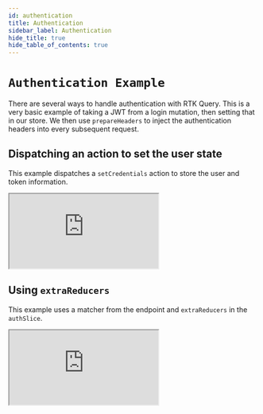 ```yaml
---
id: authentication
title: Authentication
sidebar_label: Authentication
hide_title: true
hide_table_of_contents: true
---
```


# `Authentication Example`

There are several ways to handle authentication with RTK Query. This is a very basic example of taking a JWT from a login mutation, then setting that in our store. We then use `prepareHeaders` to inject the authentication headers into every subsequent request.

## Dispatching an action to set the user state

This example dispatches a `setCredentials` action to store the user and token information.

<iframe src="https://codesandbox.io/embed/rtk-query-authentication-example-zx8me?fontsize=12&hidenavigation=1&module=%2Fsrc%2Ffeatures%2Fauth%2FauthSlice.tsx&theme=dark"
     style={{ width: '100%', height: '800px', border: 0, borderRadius: '4px', overflow: 'hidden' }}
     title="RTK Query Authentication Example"
     allow="geolocation; microphone; camera; midi; vr; accelerometer; gyroscope; payment; ambient-light-sensor; encrypted-media; usb" 
     sandbox="allow-modals allow-forms allow-popups allow-scripts allow-same-origin"
></iframe>

## Using `extraReducers`

This example uses a matcher from the endpoint and `extraReducers` in the `authSlice`.

<iframe src="https://codesandbox.io/embed/rtk-query-authentication-example-extrareducers-5w7q9?fontsize=12&hidenavigation=1&module=%2Fsrc%2Ffeatures%2Fauth%2FauthSlice.tsx&theme=dark"
     style={{ width: '100%', height: '800px', border: 0, borderRadius: '4px', overflow: 'hidden' }}
     title="RTK Query Authentication Example - extraReducers"
     allow="accelerometer; ambient-light-sensor; camera; encrypted-media; geolocation; gyroscope; hid; microphone; midi; payment; usb; vr; xr-spatial-tracking"
     sandbox="allow-forms allow-modals allow-popups allow-presentation allow-same-origin allow-scripts"
   ></iframe>

